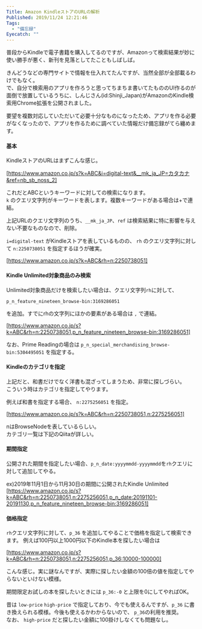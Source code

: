 ```yaml
---
Title: Amazon KindleストアのURLの解析
Published: 2019/11/24 12:21:46
Tags:
  - "備忘録"
Eyecatch: ""
---
```

普段からKindleで電子書籍を購入してるのですが、Amazonって検索結果が妙に使い勝手が悪く、新刊を見落としてたこともしばしば。  

きんどうなどの専門サイトで情報を仕入れてたんですが、当然全部が全部載るわけでもなく。  
で、自分で検索用のアプリを作ろうと思ってちまちま書いてたもののUI作るのが面倒で放置しているうちに、しんじさん(id:Shinji_Japan)がAmazonのKindle検索用Chrome拡張を公開されました。

<?# OEmbed "https://chrome.google.com/webstore/detail/kindle-search/bckpnmiaedmiohplnmmeleogkifnmkfk" /?>

<?# OEmbed "http://shinji-japan.hatenadiary.jp/entry/2019/11/23/114458" /?>

要望を複数対応していただいて必要十分なものになったため、アプリを作る必要がなくなったので、アプリを作るために調べていた情報だけ備忘録がてら纏めます。  



#### 基本
KindleストアのURLはまずこんな感じ。  

[https://www.amazon.co.jp/s?k=ABC&i=digital-text&__mk_ja_JP=カタカナ&ref=nb_sb_noss_2]

これだとABCというキーワードに対しての検索になります。  
`k` のクエリ文字列がキーワードを表します。複数キーワードがある場合は+で連結。  

上記URLのクエリ文字列のうち、`__mk_ja_JP`、`ref` は検索結果に特に影響を与えない不要なものなので、削除。  

`i=digital-text` がKindleストアを表しているものの、 `rh` のクエリ文字列に対して `n:2250738051` を指定するほうが確実。  

[https://www.amazon.co.jp/s?k=ABC&rh=n:2250738051]

#### Kindle Unlimited対象商品のみ検索
Unlimited対象商品だけを検索したい場合は、クエリ文字列`rh`に対して、

`p_n_feature_nineteen_browse-bin:3169286051`

を追加。すでにrhの文字列にほかの要素がある場合は `,` で連結。

[https://www.amazon.co.jp/s?k=ABC&rh=n:2250738051,p_n_feature_nineteen_browse-bin:3169286051]

なお、Prime Readingの場合は  `p_n_special_merchandising_browse-bin:5304495051` を指定する。

#### Kindleのカテゴリを指定  
上記だと、和書だけでなく洋書も混ざってしまうため、非常に探しづらい。  
こういう時はカテゴリを指定してやります。  

例えば和書を指定する場合、 `n:2275256051` を指定。

[https://www.amazon.co.jp/s?k=ABC&rh=n:2250738051,n:2275256051]

nはBrowseNodeを表しているらしい。  
カテゴリ一覧は下記のQiitaが詳しい。  

<?# OEmbed "https://qiita.com/kobake@github/items/88001f62983211027f63" /?>

#### 期間指定  
公開された期間を指定したい場合、`p_n_date:yyyymmdd-yyyymmdd`を`rh`クエリに対して追加してやる。  

ex)2019年11月1日から11月30日の期間に公開されたKindle Unlimited
[https://www.amazon.co.jp/s?k=ABC&rh=n:2250738051,n:2275256051,p_n_date:20191101-20191130,p_n_feature_nineteen_browse-bin:3169286051]

#### 価格指定

`rh`クエリ文字列に対して、`p_36` を追加してやることで価格を指定して検索できます。
例えば100円以上1000円以下のKindle本を探したい場合は

[https://www.amazon.co.jp/s?k=ABC&rh=n:2250738051,n:2275256051,p_36:10000-100000]

こんな感じ。実に謎なんですが、実際に探したい金額の100倍の値を指定してやらないといけない模様。  

期間限定お試しの本を探したいときには `p_36:-0` と上限を0にしてやればOK。

昔は `low-price` `high-price` で指定しており、今でも使えるんですが、`p_36` に書き換えられる模様。今後も使えるかわからないので、 `p_36`の利用を推奨。  
なお、 `high-price` だと探したい金額に100掛けしなくても問題なし。

